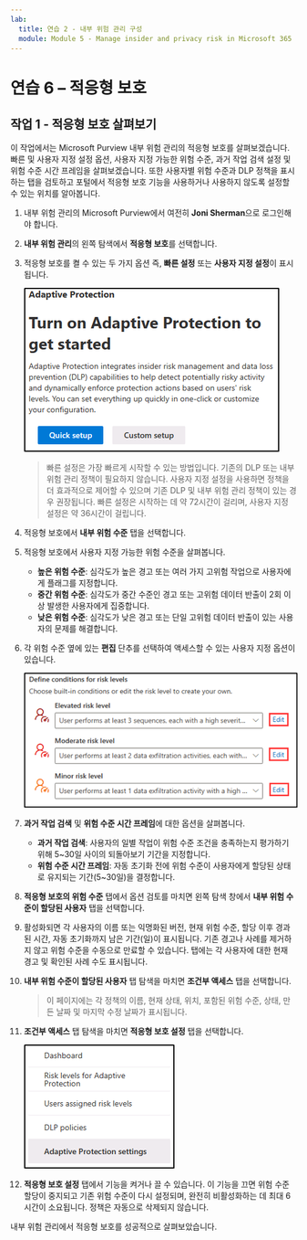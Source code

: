 ```yaml
---
lab:
  title: 연습 2 - 내부 위험 관리 구성
  module: Module 5 - Manage insider and privacy risk in Microsoft 365
---
```


<!--
# Exercise 5 - Configure Insider Risk Management
-->
# 연습 6 – 적응형 보호

<!-- Need a proper description -->

## 작업 1 - 적응형 보호 살펴보기

이 작업에서는 Microsoft Purview 내부 위험 관리의 적응형 보호를 살펴보겠습니다. 빠른 및 사용자 지정 설정 옵션, 사용자 지정 가능한 위험 수준, 과거 작업 검색 설정 및 위험 수준 시간 프레임을 살펴보겠습니다. 또한 사용자별 위험 수준과 DLP 정책을 표시하는 탭을 검토하고 포털에서 적응형 보호 기능을 사용하거나 사용하지 않도록 설정할 수 있는 위치를 알아봅니다.

1. 내부 위험 관리의 Microsoft Purview에서 여전히 **Joni Sherman**으로 로그인해야 합니다.

1. **내부 위험 관리**의 왼쪽 탐색에서 **적응형 보호**를 선택합니다.

1. 적응형 보호를 켤 수 있는 두 가지 옵션 즉, **빠른 설정** 또는 **사용자 지정 설정**이 표시됩니다.

    ![적응형 보호를 시작을 위한 옵션의 스크린샷.](../Media/turn-on-adaptive-protection.png)

    >빠른 설정은 가장 빠르게 시작할 수 있는 방법입니다. 기존의 DLP 또는 내부 위험 관리 정책이 필요하지 않습니다. 사용자 지정 설정을 사용하면 정책을 더 효과적으로 제어할 수 있으며 기존 DLP 및 내부 위험 관리 정책이 있는 경우 권장됩니다. 빠른 설정은 시작하는 데 약 72시간이 걸리며, 사용자 지정 설정은 약 36시간이 걸립니다.

1. 적응형 보호에서 **내부 위험 수준** 탭을 선택합니다.

1. 적응형 보호에서 사용자 지정 가능한 위험 수준을 살펴봅니다.

    - **높은 위험 수준**: 심각도가 높은 경고 또는 여러 가지 고위험 작업으로 사용자에게 플래그를 지정합니다.
    - **중간 위험 수준**: 심각도가 중간 수준인 경고 또는 고위험 데이터 반출이 2회 이상 발생한 사용자에게 집중합니다.
    - **낮은 위험 수준**: 심각도가 낮은 경고 또는 단일 고위험 데이터 반출이 있는 사용자의 문제를 해결합니다.

1. 각 위험 수준 옆에 있는 **편집** 단추를 선택하여 액세스할 수 있는 사용자 지정 옵션이 있습니다.

    ![적응형 보호의 위험 수준에 대한 조건 정의 스크린샷](../Media/adaptive-protection-navigation-risk-level-edit.png)

1. **과거 작업 검색** 및 **위험 수준 시간 프레임**에 대한 옵션을 살펴봅니다.

    - **과거 작업 검색**: 사용자의 일별 작업이 위험 수준 조건을 충족하는지 평가하기 위해 5~30일 사이의 되돌아보기 기간을 지정합니다.
    - **위험 수준 시간 프레임**: 자동 초기화 전에 위험 수준이 사용자에게 할당된 상태로 유지되는 기간(5~30일)을 결정합니다.

1. **적응형 보호의 위험 수준** 탭에서 옵션 검토를 마치면 왼쪽 탐색 창에서 **내부 위험 수준이 할당된 사용자** 탭을 선택합니다.

1. 활성화되면 각 사용자의 이름 또는 익명화된 버전, 현재 위험 수준, 할당 이후 경과된 시간, 자동 초기화까지 남은 기간(일)이 표시됩니다. 기존 경고나 사례를 제거하지 않고 위험 수준을 수동으로 만료할 수 있습니다. 탭에는 각 사용자에 대한 현재 경고 및 확인된 사례 수도 표시됩니다.

1. **내부 위험 수준이 할당된 사용자** 탭 탐색을 마치면 **조건부 액세스** 탭을 선택합니다.

    >이 페이지에는 각 정책의 이름, 현재 상태, 위치, 포함된 위험 수준, 상태, 만든 날짜 및 마지막 수정 날짜가 표시됩니다.

1. **조건부 액세스** 탭 탐색을 마치면 **적응형 보호 설정** 탭을 선택합니다.

    ![적응형 보호에서 선택된 적응형 보호 설정의 스크린샷.](../Media/adaptive-protection-settings-selected.png)

1. **적응형 보호 설정** 탭에서 기능을 켜거나 끌 수 있습니다. 이 기능을 끄면 위험 수준 할당이 중지되고 기존 위험 수준이 다시 설정되며, 완전히 비활성화하는 데 최대 6시간이 소요됩니다. 정책은 자동으로 삭제되지 않습니다.

내부 위험 관리에서 적응형 보호를 성공적으로 살펴보았습니다.
